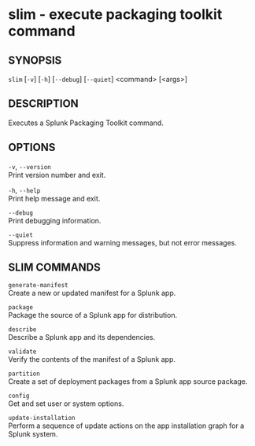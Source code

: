 slim - execute packaging toolkit command
=========================================

## SYNOPSIS

`slim` \[`-v`] \[`-h`] \[`--debug`] \[`--quiet`] &lt;command> [&lt;args>]

## DESCRIPTION

Executes a Splunk Packaging Toolkit command.

## OPTIONS

`-v`, `--version`  
Print version number and exit.

`-h`, `--help`  
Print help message and exit.

`--debug`  
Print debugging information.

`--quiet`  
Suppress information and warning messages, but not error messages.

## SLIM COMMANDS

`generate-manifest`  
Create a new or updated manifest for a Splunk app.

`package`  
Package the source of a Splunk app for distribution.

`describe`  
Describe a Splunk app and its dependencies.

`validate`  
Verify the contents of the manifest of a Splunk app.

`partition`  
Create a set of deployment packages from a Splunk app source package.

`config`  
Get and set user or system options.

`update-installation`  
Perform a sequence of update actions on the app installation graph for a Splunk system.
